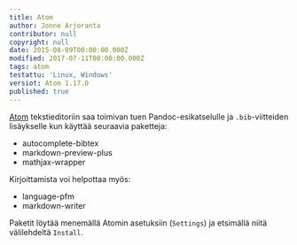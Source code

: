 ```yaml
---
title: Atom
author: Jonne Arjoranta
contributor: null
copyright: null
date: 2015-08-09T00:00:00.000Z
modified: 2017-07-11T00:00:00.000Z
tags: atom
testattu: 'Linux, Windows'
versiot: Atom 1.17.0
published: true
---
```


[Atom](http://atom.io) tekstieditoriin saa toimivan tuen Pandoc-esikatselulle ja `.bib`-viitteiden lisäykselle kun käyttää seuraavia paketteja:

* autocomplete-bibtex
* markdown-preview-plus
* mathjax-wrapper

Kirjoittamista voi helpottaa myös:

* language-pfm
* markdown-writer

Paketit löytää menemällä Atomin asetuksiin (`Settings`) ja etsimällä niitä välilehdeltä `Install`.
